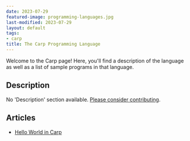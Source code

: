 ```yaml
---
date: 2023-07-29
featured-image: programming-languages.jpg
last-modified: 2023-07-29
layout: default
tags:
- carp
title: The Carp Programming Language
---
```


Welcome to the Carp page! Here, you'll find a description of the language as well as a list of sample programs in that language.

## Description

No 'Description' section available. [Please consider contributing](https://github.com/TheRenegadeCoder/sample-programs-website).

## Articles

- [Hello World in Carp](https://sampleprograms.io/projects/hello-world/carp)